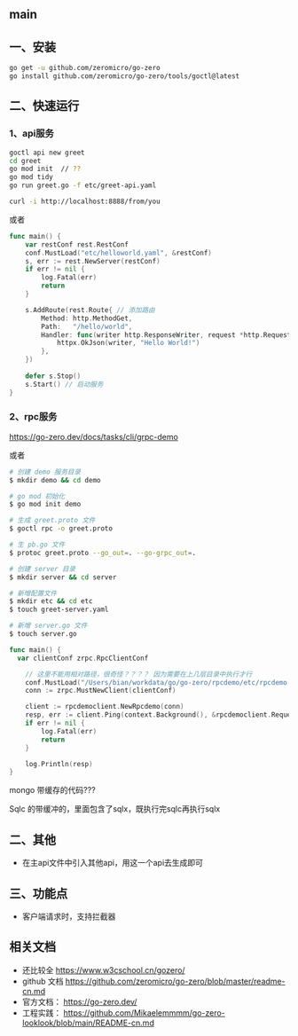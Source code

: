 ## main

## 一、安装

```sh
go get -u github.com/zeromicro/go-zero
go install github.com/zeromicro/go-zero/tools/goctl@latest
```

## 二、快速运行

### 1、api服务

```sh
goctl api new greet
cd greet
go mod init  // ??
go mod tidy
go run greet.go -f etc/greet-api.yaml

curl -i http://localhost:8888/from/you
```

或者

```go
func main() {
    var restConf rest.RestConf
    conf.MustLoad("etc/helloworld.yaml", &restConf)
    s, err := rest.NewServer(restConf)
    if err != nil {
        log.Fatal(err)
        return
    }

    s.AddRoute(rest.Route{ // 添加路由
        Method: http.MethodGet,
        Path:   "/hello/world",
        Handler: func(writer http.ResponseWriter, request *http.Request) { // 处理函数
            httpx.OkJson(writer, "Hello World!")
        },
    })
    
    defer s.Stop()
    s.Start() // 启动服务
}
```



### 2、rpc服务

https://go-zero.dev/docs/tasks/cli/grpc-demo

或者

```sh
# 创建 demo 服务目录
$ mkdir demo && cd demo

# go mod 初始化
$ go mod init demo

# 生成 greet.proto 文件
$ goctl rpc -o greet.proto

# 生 pb.go 文件
$ protoc greet.proto --go_out=. --go-grpc_out=.

# 创建 server 目录
$ mkdir server && cd server

# 新增配置文件
$ mkdir etc && cd etc
$ touch greet-server.yaml

# 新增 server.go 文件
$ touch server.go
```



```go
func main() {
  var clientConf zrpc.RpcClientConf

	// 这里不能用相对路径，很奇怪？？？？ 因为需要在上几层目录中执行才行
	conf.MustLoad("/Users/bian/workdata/go/go-zero/rpcdemo/etc/rpcdemo.yaml", &clientConf)
	conn := zrpc.MustNewClient(clientConf)

	client := rpcdemoclient.NewRpcdemo(conn)
	resp, err := client.Ping(context.Background(), &rpcdemoclient.Request{})
	if err != nil {
		log.Fatal(err)
		return
	}

	log.Println(resp)
}
```



mongo 带缓存的代码???

Sqlc 的带缓冲的，里面包含了sqlx，既执行完sqlc再执行sqlx



## 二、其他

- 在主api文件中引入其他api，用这一个api去生成即可

## 三、功能点

- 客户端请求时，支持拦截器



## 相关文档

- 还比较全 https://www.w3cschool.cn/gozero/
- github 文档 https://github.com/zeromicro/go-zero/blob/master/readme-cn.md
- 官方文档： https://go-zero.dev/
- 工程实践： https://github.com/Mikaelemmmm/go-zero-looklook/blob/main/README-cn.md

